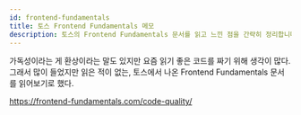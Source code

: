 ```yaml
---
id: frontend-fundamentals
title: 토스 Frontend Fundamentals 메모
description: 토스의 Frontend Fundamentals 문서를 읽고 느낀 점을 간략히 정리합니다.
---
```


가독성이라는 게 환상이라는 말도 있지만 요즘 읽기 좋은 코드를 짜기 위해 생각이 많다. 그래서 많이 들었지만 읽은 적이 없는, 토스에서 나온 Frontend Fundamentals 문서를 읽어보기로 했다.

https://frontend-fundamentals.com/code-quality/
